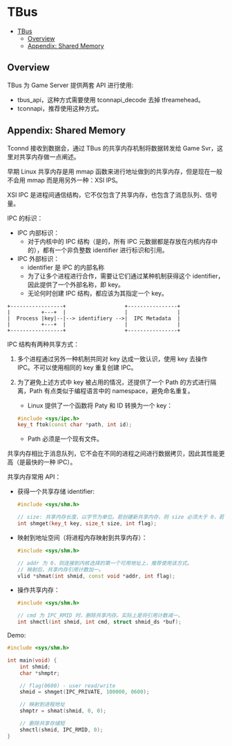 # TBus

<!-- TOC -->

- [TBus](#tbus)
    - [Overview](#overview)
    - [Appendix: Shared Memory](#appendix-shared-memory)

<!-- /TOC -->

## Overview

TBus 为 Game Server 提供两套 API 进行使用:

- tbus_api，这种方式需要使用 tconnapi_decode 去掉 tfreamehead。
- tconnapi，推荐使用这种方式。

## Appendix: Shared Memory

Tconnd 接收到数据会，通过 TBus 的共享内存机制将数据转发给 Game Svr，这里对共享内存做一点阐述。

早期 Linux 共享内存是用 mmap 函数来进行地址做到的共享内存，但是现在一般不会用 mmap 而是用另外一种：XSI IPS。

XSI IPC 是进程间通信结构，它不仅包含了共享内存，也包含了消息队列、信号量。

IPC 的标识：

- IPC 内部标识：
  - 对于内核中的 IPC 结构（是的，所有 IPC 元数据都是存放在内核内存中的），都有一个非负整数 identifier 进行标识和引用。
- IPC 外部标识：
  - identifier 是 IPC 的内部名称
  - 为了让多个进程进行合作，需要让它们通过某种机制获得这个 identifier，因此提供了一个外部名称，即 key。
  - 无论何时创建 IPC 结构，都应该为其指定一个 key。

```text
+-----------------+                   +----------------+
|          +---+  |                   |                |
|  Process |key|--|--> identifiery -->|  IPC Metadata  |
|          +---+  |                   |                |
+-----------------+                   +----------------+
```

IPC 结构有两种共享方式：

1. 多个进程通过另外一种机制共同对 key 达成一致认识，使用 key 去操作 IPC。不可以使用相同的 key 重复创建 IPC。
1. 为了避免上述方式中 key 被占用的情况，还提供了一个 Path 的方式进行隔离，Path 有点类似于编程语言中的 namespace，避免命名重复。
   - Linux 提供了一个函数将 Paty 和 ID 转换为一个 key：

   ```cpp
   #include <sys/ipc.h>
   key_t ftok(const char *path, int id);
   ```

   - Path 必须是一个现有文件。

共享内存相比于消息队列，它不会在不同的进程之间进行数据拷贝，因此其性能更高（是最快的一种 IPC）。

共享内存常用 API：

- 获得一个共享存储 identifier:

  ```cpp
  #include <sys/shm.h>

  // size: 共享内存长度，以字节为单位。若创建新共享内存，则 size 必须大于 0，若引用一个现存的共享内存，则 size 指定为 0。
  int shmget(key_t key, size_t size, int flag);
  ```

- 映射到地址空间（将进程内存映射到共享内存）：

  ```cpp
  #include <sys/shm.h>

  // addr 为 0，则连接到内核选择的第一个可用地址上，推荐使用该方式。
  // 映射后，共享内存引用计数加一。
  vlid *shmat(int shmid, const void *addr, int flag);
  ```

- 操作共享内存：

  ```cpp
  #include <sys/shm.h>

  // cmd 为 IPC_RMID 时，删除共享内存。实际上是将引用计数减一。
  int shmctl(int shmid, int cmd, struct shmid_ds *buf);
  ```

Demo:

```cpp
#include <sys/shm.h>

int main(void) {
    int shmid;
    char *shmptr;

    // flag(0600) - user read/write
    shmid = shmget(IPC_PRIVATE, 100000, 0600);

    // 映射到进程地址
    shmptr = shmat(shmid, 0, 0);

    // 删除共享存储短
    shmctl(shmid, IPC_RMID, 0);
}
```
